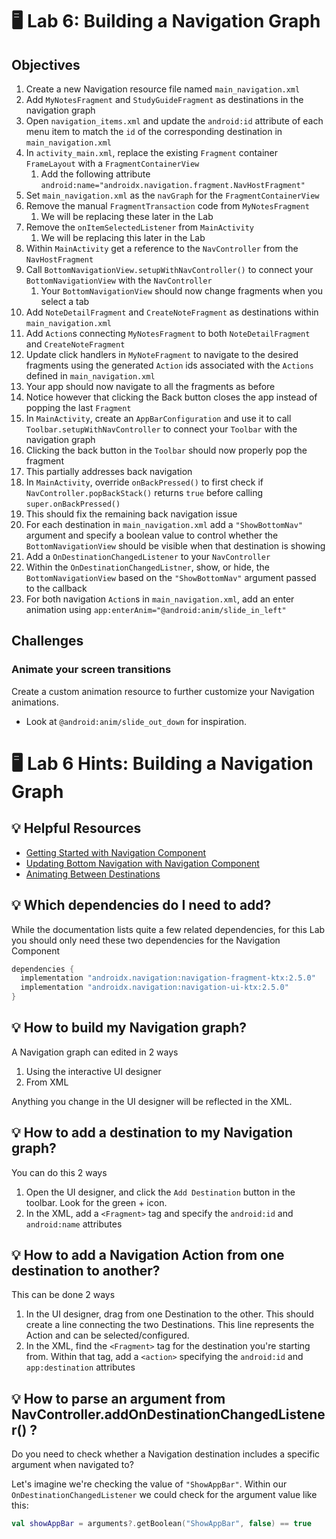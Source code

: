 # 🖥 Lab 6: Building a Navigation Graph

## Objectives
1. Create a new Navigation resource file named `main_navigation.xml`
2. Add `MyNotesFragment` and `StudyGuideFragment` as destinations in the navigation graph
3. Open `navigation_items.xml` and update the `android:id` attribute of each menu item to match the `id` of the corresponding destination in `main_navigation.xml`
4. In `activity_main.xml`, replace the existing `Fragment` container `FrameLayout` with a `FragmentContainerView`
   1. Add the following attribute `android:name="androidx.navigation.fragment.NavHostFragment"`
5. Set `main_navigation.xml` as the `navGraph` for the `FragmentContainerView`
6. Remove the manual `FragmentTransaction` code from `MyNotesFragment`
   1. We will be replacing these later in the Lab
7. Remove the `onItemSelectedListener` from `MainActivity`
   1. We will be replacing this later in the Lab
8. Within `MainActivity` get a reference to the `NavController` from the `NavHostFragment`
9. Call `BottomNavigationView.setupWithNavController()` to connect your `BottomNavigationView` with the `NavController`
   1. Your `BottomNavigationView` should now change fragments when you select a tab
10. Add `NoteDetailFragment` and `CreateNoteFragment` as destinations within `main_navigation.xml`
11. Add `Action`s connecting `MyNotesFragment` to both `NoteDetailFragment` and `CreateNoteFragment`
12. Update click handlers in `MyNoteFragment` to navigate to the desired fragments using the generated `Action` ids associated with the `Actions` defined in `main_navigation.xml`
   1. Your app should now navigate to all the fragments as before
   2. Notice however that clicking the Back button closes the app instead of popping the last `Fragment`
13. In `MainActivity`, create an `AppBarConfiguration` and use it to call `Toolbar.setupWithNavController` to connect your `Toolbar` with the navigation graph
   1. Clicking the back button in the `Toolbar` should now properly pop the fragment
   2. This partially addresses back navigation
14. In `MainActivity`, override `onBackPressed()` to first check if `NavController.popBackStack()` returns `true` before calling `super.onBackPressed()`
   1. This should fix the remaining back navigation issue
15. For each destination in `main_navigation.xml` add a `"ShowBottomNav"` argument and specify a boolean value to control whether the `BottomNavigationView` should be visible when that destination is showing
15. Add a `OnDestinationChangedListener` to your `NavController`
16. Within the `OnDestinationChangedListner`, show, or hide, the `BottomNavigationView` based on the `"ShowBottomNav"` argument passed to the callback
17. For both navigation `Action`s in `main_navigation.xml`, add an enter animation using `app:enterAnim="@android:anim/slide_in_left"`

## Challenges
### Animate your screen transitions
Create a custom animation resource to further customize your Navigation animations.
- Look at `@android:anim/slide_out_down` for inspiration.

# 🖥 Lab 6 Hints: Building a Navigation Graph

## 💡 Helpful Resources
- [Getting Started with Navigation Component](https://developer.android.com/guide/navigation/navigation-getting-started)
- [Updating Bottom Navigation with Navigation Component](https://developer.android.com/guide/navigation/navigation-ui?hl=tr#bottom_navigation)
- [Animating Between Destinations](https://developer.android.com/guide/navigation/navigation-animate-transitions)

## 💡 Which dependencies do I need to add?
While the documentation lists quite a few related dependencies, for this Lab you should only need these two dependencies for the Navigation Component
```groovy
dependencies {
  implementation "androidx.navigation:navigation-fragment-ktx:2.5.0"
  implementation "androidx.navigation:navigation-ui-ktx:2.5.0"
}
```

## 💡 How to build my Navigation graph?
A Navigation graph can edited in 2 ways
1. Using the interactive UI designer
2. From XML

Anything you change in the UI designer will be reflected in the XML.

## 💡 How to add a destination to my Navigation graph?
You can do this 2 ways
1. Open the UI designer, and click the `Add Destination` button in the toolbar. Look for the green + icon.
2. In the XML, add a `<Fragment>` tag and specify the `android:id` and `android:name` attributes

## 💡 How to add a Navigation Action from one destination to another?
This can be done 2 ways
1. In the UI designer, drag from one Destination to the other.  This should create a line connecting the two Destinations.  This line represents the Action and can be selected/configured.
2. In the XML, find the `<Fragment>` tag for the destination you're starting from.  Within that tag, add a `<action>` specifying the `android:id` and `app:destination` attributes

## 💡 How to parse an argument from NavController.addOnDestinationChangedListener() ?
Do you need to check whether a Navigation destination includes a specific argument when navigated to?

Let's imagine we're checking the value of `"ShowAppBar"`.  Within our `OnDestinationChangedListener` we could check for the argument value like this:
```kotlin
val showAppBar = arguments?.getBoolean("ShowAppBar", false) == true
```